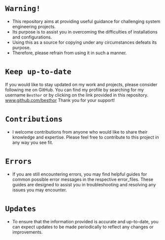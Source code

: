 # `Warning!`
- This repository aims at providing useful guidance for challenging system engineering projects. 
- Its purpose is to assist you in overcoming the difficulties of installations and configurations.
- Using this as a source for copying under any circumstances defeats its purpose.
- Therefore, please refrain from using it in such a manner.
# `Keep up-to-date`
If you would like to stay updated on my work and projects, please consider following me on GitHub. You can find my profile by searching for my username `Besthor` or by clicking on the link provided in this repository. www.github.com/besthor
Thank you for your support!

# `Contributions`
- I welcome contributions from anyone who would like to share their knowledge and expertise. Please feel free to contribute to this project in any way you see fit.
# `Errors`
- If you are still encountering errors, you may find helpful guides for common possible error messages in the respective error_files. These guides are designed to assist you in troubleshooting and resolving any issues you may encounter.

# `Updates`
- To ensure that the information provided is accurate and up-to-date, you can expect updates to be made periodically to reflect any changes or improvements.
